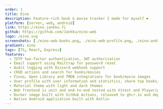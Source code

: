 ```yaml
---
order: 1
title: Eino
description: Feature-rich book & movie tracker I made for myself ❤️
platform: [server, web, android]
link: https://eino.jankku.fi
github: https://github.com/Jankku/eino-web
logo: /eino.svg
screenshots: [./eino-web-books.png, ./eino-web-profile.png, ./eino-android.png]
gradient: eino
tags: [TS, React, Express]
features: 
  - TOTP two-factor authentication, JWT authorization
  - Email support using Mailtrap for password reset
  - Audit logging with Discord webhook support
  - CRUD actions and search for books/movies
  - Finna, Open Library and TMDB integrations for book/movie images
  - User profile with user information and statistics, share top books/movies, export/import data, delete account etc.
  - Material theme with light and dark themes
  - Web frontend is unit and end-to-end tested with Vitest and Playwright respectively
  - Docker image built with GitHub Actions, released to ghcr.io and deployed with Docker Compose
  - Native Android application built with Kotlin
---
```


